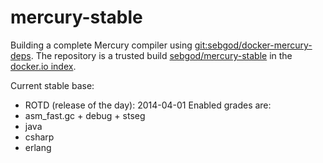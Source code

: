 mercury-stable
==============

Building a complete Mercury compiler using [git:sebgod/docker-mercury-deps](https://github.com/sebgod/docker-mercury-deps/).
The repository is a trusted build [sebgod/mercury-stable](https://index.docker.io/u/sebgod/mercury-stable/) in the [docker.io index](https://index.docker.io).

Current stable base:
 - ROTD (release of the day): 2014-04-01
Enabled grades are:
 - asm_fast.gc + debug + stseg
 - java
 - csharp
 - erlang
